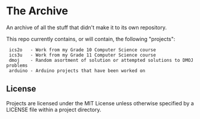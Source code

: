 # The Archive
An archive of all the stuff that didn't make it to its own repository.

This repo currently contains, or will contain, the following "projects":
```
 ics2o   - Work from my Grade 10 Computer Science course
 ics3u   - Work from my Grade 11 Computer Science course
 dmoj    - Random asortment of solution or attempted solutions to DMOJ problems
 arduino - Arduino projects that have been worked on
```

## License
Projects are licensed under the MIT License unless otherwise specified by a LICENSE file within a project directory.
